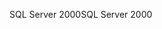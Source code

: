 <span data-ttu-id="480b7-101">SQL Server 2000</span><span class="sxs-lookup"><span data-stu-id="480b7-101">SQL Server 2000</span></span>